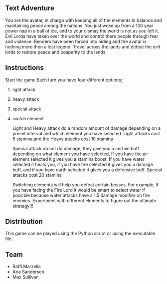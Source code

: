 Text Adventure
---
You are the avatar, in charge with keeping all of the elements in balance and maintaining peace among the nations. You just woke up from a 100 year power nap in a ball of ice, and to your dismay the world is not as you left it. Evil Lords have taken over the world and control there people through fear and violence. Benders have been forced into hiding and the avatar is nothing more then a lost legend. Travel across the lands and defeat the evil lords to restore peace and posperity to the lands

Instructions
---
Start the game
Each turn you have four different options; 
1) light attack
2) heavy attack
3) special attack
4) switch element

   Light and Heavy attack do a random amount of damage depending on a preset interval and which element you have selected. Light attacks cost 5 stamina,and the Heavy attacks cost 10 stamina

   Special attack do not do damage, they give you a certain buff depending on what element you have selected, If you have the air element selected it gives you a stamina boost, If you have water selected it heals you, if you have fire selected it gives you a damage buff, and if you have earth selected it gives you a defensive buff. Special attacks cost 20 stamina

   Switching elements will help you defeat certain bosses. For example, if you have facing the Fire Lord it would be smart to select water if possible because water attacks have a 1.5 damage modifier on fire enemies. Experiment with different elements to figure out the ultimate strategy!!!

Distribution
---
This game can be played using the Python script or using the executable file.

Team
---
- Raffi Marzella
- Aria Sanderson
- Max Sullivan

